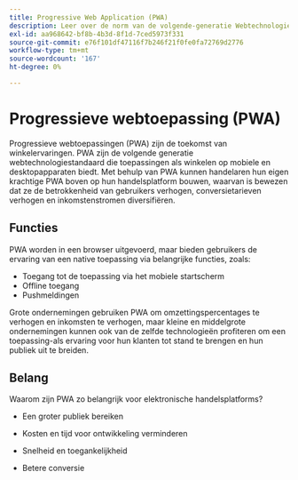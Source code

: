 ```yaml
---
title: Progressive Web Application (PWA)
description: Leer over de norm van de volgende-generatie Webtechnologie voor e-commercesites.
exl-id: aa968642-bf8b-4b3d-8f1d-7ced5973f331
source-git-commit: e76f101df47116f7b246f21f0fe0fa72769d2776
workflow-type: tm+mt
source-wordcount: '167'
ht-degree: 0%

---
```


# Progressieve webtoepassing (PWA)

Progressieve webtoepassingen (PWA) zijn de toekomst van winkelervaringen. PWA zijn de volgende generatie webtechnologiestandaard die toepassingen als winkelen op mobiele en desktopapparaten biedt. Met behulp van PWA kunnen handelaren hun eigen krachtige PWA boven op hun handelsplatform bouwen, waarvan is bewezen dat ze de betrokkenheid van gebruikers verhogen, conversietarieven verhogen en inkomstenstromen diversifiëren.

## Functies

PWA worden in een browser uitgevoerd, maar bieden gebruikers de ervaring van een native toepassing via belangrijke functies, zoals:

- Toegang tot de toepassing via het mobiele startscherm
- Offline toegang
- Pushmeldingen

Grote ondernemingen gebruiken PWA om omzettingspercentages te verhogen en inkomsten te verhogen, maar kleine en middelgrote ondernemingen kunnen ook van de zelfde technologieën profiteren om een toepassing-als ervaring voor hun klanten tot stand te brengen en hun publiek uit te breiden.

## Belang

Waarom zijn PWA zo belangrijk voor elektronische handelsplatforms?

- Een groter publiek bereiken

- Kosten en tijd voor ontwikkeling verminderen

- Snelheid en toegankelijkheid

- Betere conversie
